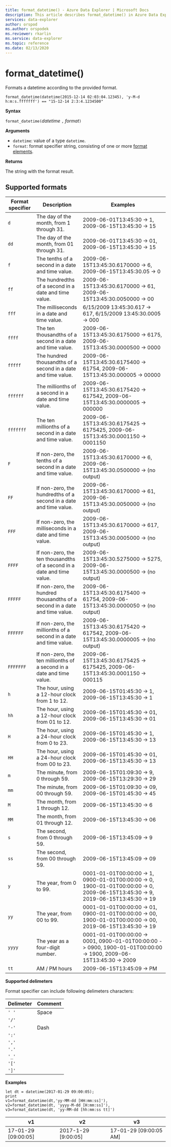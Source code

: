 ```yaml
---
title: format_datetime() - Azure Data Explorer | Microsoft Docs
description: This article describes format_datetime() in Azure Data Explorer.
services: data-explorer
author: orspod
ms.author: orspodek
ms.reviewer: rkarlin
ms.service: data-explorer
ms.topic: reference
ms.date: 02/13/2020
---
```

# format_datetime()

Formats a datetime according to the provided format.

```kusto
format_datetime(datetime(2015-12-14 02:03:04.12345), 'y-M-d h:m:s.fffffff') == "15-12-14 2:3:4.1234500"
```

**Syntax**

`format_datetime(`*datetime* `,` *format*`)`

**Arguments**

* `datetime`: value of a type `datetime`.
* `format`: format specifier string, consisting of one or more [format elements](#supported-formats).

**Returns**

The string with the format result.

## Supported formats

|Format specifier	|Description	|Examples
|---|---|---
|`d`	|The day of the month, from 1 through 31. |	2009-06-01T13:45:30 -> 1, 2009-06-15T13:45:30 -> 15
|`dd`	|The day of the month, from 01 through 31.|	2009-06-01T13:45:30 -> 01, 2009-06-15T13:45:30 -> 15
|`f`	|The tenths of a second in a date and time value. |2009-06-15T13:45:30.6170000 -> 6, 2009-06-15T13:45:30.05 -> 0
|`ff`	|The hundredths of a second in a date and time value. |2009-06-15T13:45:30.6170000 -> 61, 2009-06-15T13:45:30.0050000 -> 00
|`fff`	|The milliseconds in a date and time value. |6/15/2009 13:45:30.617 -> 617, 6/15/2009 13:45:30.0005 -> 000
|`ffff`	|The ten thousandths of a second in a date and time value. |2009-06-15T13:45:30.6175000 -> 6175, 2009-06-15T13:45:30.0000500 -> 0000
|`fffff`	|The hundred thousandths of a second in a date and time value. |2009-06-15T13:45:30.6175400 -> 61754, 2009-06-15T13:45:30.000005 -> 00000
|`ffffff`	|The millionths of a second in a date and time value. |2009-06-15T13:45:30.6175420 -> 617542, 2009-06-15T13:45:30.0000005 -> 000000
|`fffffff`	|The ten millionths of a second in a date and time value. |2009-06-15T13:45:30.6175425 -> 6175425, 2009-06-15T13:45:30.0001150 -> 0001150
|`F`	|If non-zero, the tenths of a second in a date and time value. |2009-06-15T13:45:30.6170000 -> 6, 2009-06-15T13:45:30.0500000 -> (no output)
|`FF`	|If non-zero, the hundredths of a second in a date and time value. |2009-06-15T13:45:30.6170000 -> 61, 2009-06-15T13:45:30.0050000 -> (no output)
|`FFF`	|If non-zero, the milliseconds in a date and time value. |2009-06-15T13:45:30.6170000 -> 617, 2009-06-15T13:45:30.0005000 -> (no output)
|`FFFF`	|If non-zero, the ten thousandths of a second in a date and time value. |2009-06-15T13:45:30.5275000 -> 5275, 2009-06-15T13:45:30.0000500 -> (no output)
|`FFFFF`	|If non-zero, the hundred thousandths of a second in a date and time value. |2009-06-15T13:45:30.6175400 -> 61754, 2009-06-15T13:45:30.0000050 -> (no output)
|`FFFFFF`	|If non-zero, the millionths of a second in a date and time value. |2009-06-15T13:45:30.6175420 -> 617542, 2009-06-15T13:45:30.0000005 -> (no output)
|`FFFFFFF`	|If non-zero, the ten millionths of a second in a date and time value. |2009-06-15T13:45:30.6175425 -> 6175425, 2009-06-15T13:45:30.0001150 -> 000115
|`h`	|The hour, using a 12-hour clock from 1 to 12. |2009-06-15T01:45:30 -> 1, 2009-06-15T13:45:30 -> 1
|`hh`	|The hour, using a 12-hour clock from 01 to 12. |2009-06-15T01:45:30 -> 01, 2009-06-15T13:45:30 -> 01
|`H`	|The hour, using a 24-hour clock from 0 to 23. |2009-06-15T01:45:30 -> 1, 2009-06-15T13:45:30 -> 13
|`HH`	|The hour, using a 24-hour clock from 00 to 23. |2009-06-15T01:45:30 -> 01, 2009-06-15T13:45:30 -> 13
|`m`	|The minute, from 0 through 59. |2009-06-15T01:09:30 -> 9, 2009-06-15T13:29:30 -> 29
|`mm`	|The minute, from 00 through 59. |2009-06-15T01:09:30 -> 09, 2009-06-15T01:45:30 -> 45
|`M`	|The month, from 1 through 12. |2009-06-15T13:45:30 -> 6
|`MM`	|The month, from 01 through 12.|2009-06-15T13:45:30 -> 06
|`s`	|The second, from 0 through 59. |2009-06-15T13:45:09 -> 9
|`ss`	|The second, from 00 through 59. |2009-06-15T13:45:09 -> 09
|`y`	|The year, from 0 to 99. |0001-01-01T00:00:00 -> 1, 0900-01-01T00:00:00 -> 0, 1900-01-01T00:00:00 -> 0, 2009-06-15T13:45:30 -> 9, 2019-06-15T13:45:30 -> 19
|`yy`	|The year, from 00 to 99. |	0001-01-01T00:00:00 -> 01, 0900-01-01T00:00:00 -> 00, 1900-01-01T00:00:00 -> 00, 2019-06-15T13:45:30 -> 19
|`yyyy`	|The year as a four-digit number. |	0001-01-01T00:00:00 -> 0001, 0900-01-01T00:00:00 -> 0900, 1900-01-01T00:00:00 -> 1900, 2009-06-15T13:45:30 -> 2009
|`tt`	|AM / PM hours |2009-06-15T13:45:09 -> PM

**Supported delimeters**

Format specifier can include following delimeters characters:

|Delimeter|Comment|
|---------|-------|
|`' '`| Space|
|`'/'`||
|`'-'`|Dash|
|`':'`||
|`','`||
|`'.'`||
|`'_'`||
|`'['`||
|`']'`||

**Examples**

```kusto
let dt = datetime(2017-01-29 09:00:05);
print 
v1=format_datetime(dt,'yy-MM-dd [HH:mm:ss]'), 
v2=format_datetime(dt, 'yyyy-M-dd [H:mm:ss]'),
v3=format_datetime(dt, 'yy-MM-dd [hh:mm:ss tt]')
```

|v1|v2|v3|
|---|---|---|
|17-01-29 [09:00:05]|2017-1-29 [9:00:05]|17-01-29 [09:00:05 AM]|
